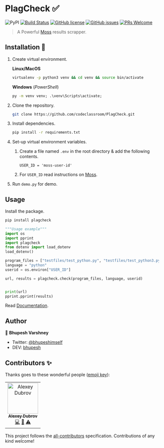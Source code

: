 # PlagCheck ✅

![PyPI](https://img.shields.io/pypi/v/plagcheck?color=blue)
[![Build Status](https://travis-ci.org/codeclassroom/PlagCheck.svg?branch=master)](https://travis-ci.org/codeclassroom/PlagCheck)
[![GitHub license](https://img.shields.io/github/license/codeclassroom/PlagCheck)](https://github.com/codeclassroom/CodeRunner/blob/master/LICENSE)
[![GitHub issues](https://img.shields.io/github/issues/codeclassroom/PlagCheck?color=blueviolet)](https://github.com/codeclassroom/CodeRunner/issues)
[![PRs Welcome](https://img.shields.io/badge/PRs-welcome-orange.svg)](http://makeapullrequest.com)

> A Powerful [Moss](http://theory.stanford.edu/~aiken/moss/) results scrapper.

## Installation 🔮

1. Create virtual environment.

    **Linux/MacOS**

    ```bash
    virtualenv -p python3 venv && cd venv && source bin/activate
    ```

    **Windows**
    (*PowerShell*)

    ```cmd
    py -m venv venv; .\venv\Scripts\activate;
    ```

2. Clone the repository.

    ```bash
    git clone https://github.com/codeclassroom/PlagCheck.git
    ```

3. Install dependencies.

    ```bash
    pip install -r requirements.txt
    ```

4. Set-up virtual environment variables.
    1. Create a file named `.env` in the root directory & add the following contents.

        ```text
        USER_ID = 'moss-user-id'
        ```

    2. For `USER_ID` read instructions on [Moss](http://theory.stanford.edu/~aiken/moss/).

5. Run `demo.py` for demo.

## Usage

Install the package.

```bash
pip install plagcheck
```

```python
"""Usage example"""
import os
import pprint
import plagcheck
from dotenv import load_dotenv
load_dotenv()

program_files = ["testfiles/test_python.py", "testfiles/test_python3.py"]
language = "python"
userid = os.environ["USER_ID"]

url, results = plagcheck.check(program_files, language, userid)


print(url)
pprint.pprint(results)

```

Read [Documentation](https://github.com/codeclassroom/PlagCheck/blob/master/docs/docs.md).

## Author

👥 **Bhupesh Varshney**

- Twitter: [@bhupeshimself](https://twitter.com/bhupeshimself)
- DEV: [bhupesh](https://dev.to/bhupesh)

## Contributors ✨

Thanks goes to these wonderful people ([emoji key](https://allcontributors.org/docs/en/emoji-key)):

<!-- ALL-CONTRIBUTORS-LIST:START - Do not remove or modify this section -->
<!-- prettier-ignore -->
<table>
  <tr>
    <td align="center"><a href="https://github.com/vhsw"><img src="https://avatars3.githubusercontent.com/u/7099976?v=4" width="100px;" alt="Alexey Dubrov"/><br /><sub><b>Alexey Dubrov</b></sub></a><br /><a href="https://github.com/codeclassroom/PlagCheck/commits?author=vhsw" title="Code">💻</a> <a href="https://github.com/codeclassroom/PlagCheck/issues?q=author%3Avhsw" title="Bug reports">🐛</a> <a href="https://github.com/codeclassroom/PlagCheck/commits?author=vhsw" title="Tests">⚠️</a></td>
  </tr>
</table>

<!-- ALL-CONTRIBUTORS-LIST:END -->

This project follows the [all-contributors](https://github.com/all-contributors/all-contributors) specification. Contributions of any kind welcome!
